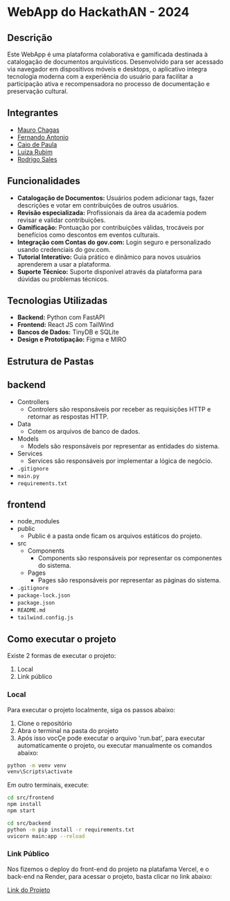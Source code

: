 # WebApp do HackathAN - 2024

## Descrição

Este WebApp é uma plataforma colaborativa e gamificada destinada à catalogação de documentos arquivísticos. Desenvolvido para ser acessado via navegador em dispositivos móveis e desktops, o aplicativo integra tecnologia moderna com a experiência do usuário para facilitar a participação ativa e recompensadora no processo de documentação e preservação cultural.


## Integrantes
- [Mauro Chagas](https://www.linkedin.com/in/mauro-das-chagas-junior/)
- [Fernando Antonio](https://www.linkedin.com/in/fernando-vasconcellos-/)
- [Caio de Paula](https://www.linkedin.com/in/caio-teixeira-paula/)
- [Luiza Rubim](https://www.linkedin.com/in/luiza-rubim/)
- [Rodrigo Sales](https://www.linkedin.com/in/rodrigo-sales-07/)

## Funcionalidades

- **Catalogação de Documentos:** Usuários podem adicionar tags, fazer descrições e votar em contribuições de outros usuários.
- **Revisão especializada:** Profissionais da área da academia podem revisar e validar contribuições.
- **Gamificação:** Pontuação por contribuições válidas, trocáveis por benefícios como descontos em eventos culturais.
- **Integração com Contas do gov.com:** Login seguro e personalizado usando credenciais do gov.com.
- **Tutorial Interativo:** Guia prático e dinâmico para novos usuários aprenderem a usar a plataforma.
- **Suporte Técnico:** Suporte disponível através da plataforma para dúvidas ou problemas técnicos.

## Tecnologias Utilizadas

- **Backend:** Python com FastAPI
- **Frontend:** React JS com TailWind
- **Bancos de Dados:** TinyDB e SQLite
- **Design e Prototipação:** Figma e MIRO

## Estrutura de Pastas

## backend
- Controllers
  - Controlers são responsáveis por receber as requisições HTTP e retornar as respostas HTTP.
- Data
  - Cotem os arquivos de banco de dados.
- Models
  - Models são responsáveis por representar as entidades do sistema.
- Services
  - Services são responsáveis por implementar a lógica de negócio.
- `.gitignore`
- `main.py`
- `requirements.txt`

## frontend
- node_modules
- public
  -  Public é a pasta onde ficam os arquivos estáticos do projeto.
- src
  - Components
    - Components são responsáveis por representar os componentes do sistema.
  - Pages
    - Pages são responsáveis por representar as páginas do sistema.
- `.gitignore`
- `package-lock.json`
- `package.json`
- `README.md`
- `tailwind.config.js`

## Como executar o projeto

Existe 2 formas de executar o projeto:

1. Local
2. Link público 

### Local

Para executar o projeto localmente, siga os passos abaixo:

1. Clone o repositório
2. Abra o terminal na pasta do projeto
3. Após isso vocÇe pode executar o arquivo 'run.bat', para executar automaticamente o projeto, ou executar manualmente os comandos abaixo:
```bash
python -m venv venv
venv\Scripts\activate
```
Em outro terminais, execute:

```bash
cd src/frontend
npm install
npm start
```
```bash
cd src/backend
python -m pip install -r requirements.txt
uvicorn main:app --reload
```

### Link Público

Nos fizemos o deploy do front-end do projeto na platafama Vercel, e o back-end na Render, para acessar o projeto, basta clicar no link abaixo:

[Link do Projeto](https://hackaton-arquivo-nacional.vercel.app/)


